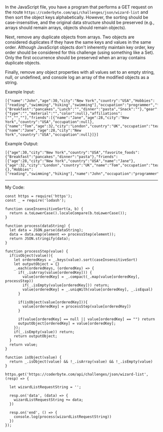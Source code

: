 In the JavaScript file, you have a program that performs a GET request on the route `https://coderbyte.com/api/challenges/json/wizard-list` and then sort the object keys alphabetically. However, the sorting should be case-insensitive, and the original data structure should be preserved (e.g., arrays should remain arrays, objects should remain objects).

Next, remove any duplicate objects from arrays. Two objects are considered duplicates if they have the same keys and values in the same order. Although JavaScript objects don't inherently maintain key order, key order should be considered for this challenge (using something like a Set). Only the first occurrence should be preserved when an array contains duplicate objects.

Finally, remove any object properties with all values set to an empty string, null, or undefined, and console log an array of the modified objects as a string.

Example Input:
```
[{"name":"John","age":30,"city":"New York","country":"USA","Hobbies":["reading","swimming","hiking","swimming"],"occupation":"programmer","favorite_foods":{"Breakfast":"pancakes","Lunch":"","dinner":"pasta","Snack":""},"gear":{"type":"","material":"","color":null},"affiliations":["","",""],"friends":[{"name":"Jane","age":28,"city":"New York","country":"USA","occupation":null},{"name":"Tom","age":32,"city":"London","country":"UK","occupation":"teacher"},{"name":"Jane","age":28,"city":"New York","country":"USA","occupation":null}]}]
```

Example Output:
```
[{"age":30,"city":"New York","country":"USA","favorite_foods":{"Breakfast":"pancakes","dinner":"pasta"},"friends":[{"age":28,"city":"New York","country":"USA","name":"Jane"},{"age":32,"city":"London","country":"UK","name":"Tom","occupation":"teacher"}],"gear":{},"Hobbies":["reading","swimming","hiking"],"name":"John","occupation":"programmer"}]
```

-----

My Code:

```
const https = require('https');
const _ = require('lodash'); 

function caseInsensitiveSort(a, b) {
  return a.toLowerCase().localeCompare(b.toLowerCase());
}

function process(dataString) {
  let data = JSON.parse(dataString);
  data = data.map(element => processStep(element));
  return JSON.stringify(data);
}

function processStep(value) {
  if(isObject(value)){
    let orderedKeys = _.keys(value).sort(caseInsensitiveSort)
    let outputObject = {}
    _.each(orderedKeys, (orderedKey) => {
      if(_.isArray(value[orderedKey])) {
        value[orderedKey] = _.compact(_.map(value[orderedKey], processStep))
        if(_.isEmpty(value[orderedKey])) return;
        value[orderedKey] = _.uniqWith(value[orderedKey], _.isEqual)
      }
      
      if(isObject(value[orderedKey])){
        value[orderedKey] = processStep(value[orderedKey])
      }

      if(value[orderedKey] == null || value[orderedKey] == "") return
      outputObject[orderedKey] = value[orderedKey];
    });
    if(_.isEmpty(value)) return;
    return outputObject;
  }
  return value;
}

function isObject(value) {
  return _.isObject(value) && !_.isArray(value) && !_.isEmpty(value)
}

https.get('https://coderbyte.com/api/challenges/json/wizard-list', (resp) => {

  let wizardListRequestString = '';

  resp.on('data', (data) => {
    wizardListRequestString += data;
  })

  resp.on('end', () => {
    console.log(process(wizardListRequestString))
  })
});

```
